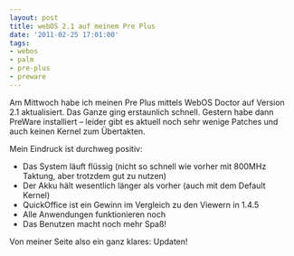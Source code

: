 ```yaml
---
layout: post
title: webOS 2.1 auf meinem Pre Plus
date: '2011-02-25 17:01:00'
tags:
- webos
- palm
- pre-plus
- preware
---
```


Am Mittwoch habe ich meinen Pre Plus mittels WebOS Doctor auf Version 2.1 aktualisiert. Das Ganze ging erstaunlich schnell. Gestern habe dann PreWare installiert &#8211; leider gibt es aktuell noch sehr wenige Patches und auch keinen Kernel zum Übertakten.

Mein Eindruck ist durchweg positiv:

* Das System läuft flüssig (nicht so schnell wie vorher mit 800MHz Taktung, aber trotzdem gut zu nutzen)
* Der Akku hält wesentlich länger als vorher (auch mit dem Default Kernel)
* QuickOffice ist ein Gewinn im Vergleich zu den Viewern in 1.4.5
* Alle Anwendungen funktionieren noch
* Das Benutzen macht noch mehr Spaß!

Von meiner Seite also ein ganz klares: Updaten!